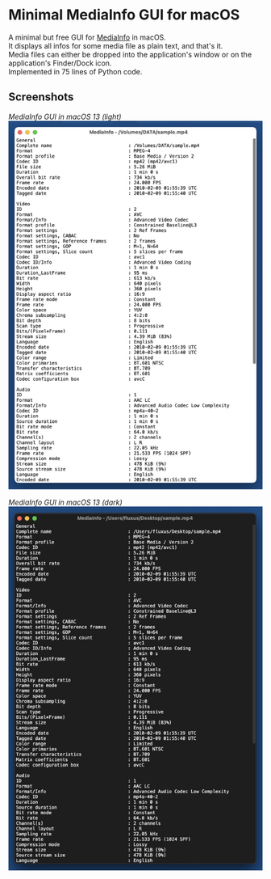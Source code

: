 # Minimal MediaInfo GUI for macOS

A minimal but free GUI for [MediaInfo](https://mediaarea.net/de/MediaInfo) in macOS.   
It displays all infos for some media file as plain text, and that's it.   
Media files can either be dropped into the application's window or on the application's Finder/Dock icon.  
Implemented in 75 lines of Python code.

## Screenshots

*MediaInfo GUI in macOS 13 (light)*  
![MediaInfo GUI in macOS 13 (light)](screenshots/mediainfo_macos13.jpg)

*MediaInfo GUI in macOS 13 (dark)*  
![MediaInfo GUI in macOS 13 (dark)](screenshots/mediainfo_macos13_dark.jpg)
